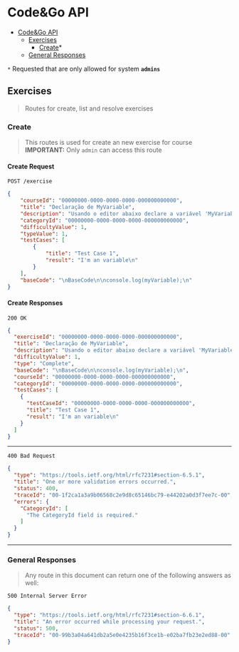 
# Code&Go API

- [Code&Go API](../../README.md)
  - [Exercises](#exercises)
    - [Create](#create)*
  - [General Responses](#general-responses)

`*` Requested that are only allowed for system **`admins`**

## Exercises

> Routes for create, list and resolve exercises

### Create

> This routes is used for create an new exercise for course
> **IMPORTANT:** Only `admin` can access this route

#### Create Request

```http
POST /exercise
```

```json
{
    "courseId": "00000000-0000-0000-0000-000000000000",
    "title": "Declaração de MyVariable",
    "description": "Usando o editor abaixo declare a variável 'MyVariable', e com seu valor(em string) de: I'm an variable",
    "categoryId": "00000000-0000-0000-0000-000000000000",
    "difficultyValue": 1,
    "typeValue": 1,
    "testCases": [
        {
            "title": "Test Case 1",
            "result": "I'm an variable\n"
        }
    ],
    "baseCode": "\nBaseCode\n\nconsole.log(myVariable);\n"
}
```

#### Create Responses

```http
200 OK
```

```json
{
  "exerciseId": "00000000-0000-0000-0000-000000000000",
  "title": "Declaração de MyVariable",
  "description": "Usando o editor abaixo declare a variável 'MyVariable', e com seu valor(em string) de: I'm an variable",
  "difficultyValue": 1,
  "type": "Complete",
  "baseCode": "\nBaseCode\n\nconsole.log(myVariable);\n",
  "courseId": "00000000-0000-0000-0000-000000000000",
  "categoryId": "00000000-0000-0000-0000-000000000000",
  "testCases": [
    {
      "testCaseId": "00000000-0000-0000-0000-000000000000",
      "title": "Test Case 1",
      "result": "I'm an variable\n"
    }
  ]
}
```

---

```http
400 Bad Request
```

```json
{
  "type": "https://tools.ietf.org/html/rfc7231#section-6.5.1",
  "title": "One or more validation errors occurred.",
  "status": 400,
  "traceId": "00-1f2ca1a3a9b06568c2e9d8c65146bc79-e44202a0d3f7ee7c-00",
  "errors": {
    "CategoryId": [
      "The CategoryId field is required."
    ]
  }
}
```
<!-- TODO: It will have response for not authorized if its not an admin  -->
---

### General Responses

> Any route in this document can return one of the following answers as well: 

```http
500 Internal Server Error
```

```json
{
  "type": "https://tools.ietf.org/html/rfc7231#section-6.6.1",
  "title": "An error occurred while processing your request.",
  "status": 500,
  "traceId": "00-99b3a04a641db2a5e0e4235b16f3ce1b-e02ba7fb23e2ed88-00"
}
```

